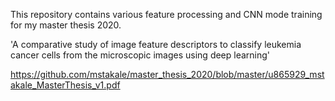 This repository contains various feature processing and CNN mode training for my master thesis 2020.

'A comparative study of image feature descriptors to classify leukemia cancer cells from the microscopic images using deep learning'

https://github.com/mstakale/master_thesis_2020/blob/master/u865929_mstakale_MasterThesis_v1.pdf
